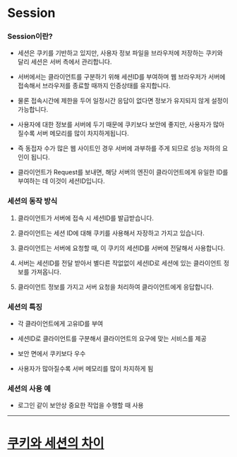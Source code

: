 # Session

### Session이란?
- 세션은 쿠키를 기반하고 있지만, 사용자 정보 파일을 브라우저에 저장하는 쿠키와 달리 세션은 서버 측에서 관리합니다.

- 서버에서는 클라이언트를 구분하기 위해 세션ID를 부여하며 웹 브라우저가 서버에 접속해서 브라우저를 종료할 때까지 인증상태를 유지합니다.

- 물론 접속시간에 제한을 두어 일정시간 응답이 없다면 정보가 유지되지 않게 설정이 가능합니다.

- 사용자에 대한 정보를 서버에 두기 때문에 쿠키보다 보안에 좋지만, 사용자가 많아질수록 서버 메모리를 많이 차지하게됩니다.

- 즉 동접자 수가 많은 웹 사이트인 경우 서버에 과부하를 주게 되므로 성능 저하의 요인이 됩니다.

- 클라이언트가 Request를 보내면, 해당 서버의 엔진이 클라이언트에게 유일한 ID를 부여하는 데 이것이 세션ID입니다.

### 세션의 동작 방식
1. 클라이언트가 서버에 접속 시 세션ID를 발급받습니다.

2. 클라이언트는 세션 ID에 대해 쿠키를 사용해서 자장하고 가지고 있습니다.

3. 클라이언트는 서버에 요청할 때, 이 쿠키의 세션ID를 서버에 전달해서 사용합니다.

4. 서버는 세션ID를 전달 받아서 별다른 작없없이 세션ID로 세션에 있는 클라이언트 정보를 가져옵니다.

5. 클라이언트 정보를 가지고 서버 요청을 처리하여 클라이언트에게 응답합니다.

### 세션의 특징
- 각 클라이언트에게 고유ID를 부여

- 세션ID로 클라이언트를 구분해서 클라이언트의 요구에 맞는 서비스를 제공

- 보안 면에서 쿠키보다 우수

- 사용자가 많아질수록 서버 메모리를 많이 차지하게 됨

### 세션의 사용 예
- 로그인 같이 보안상 중요한 작업을 수행할 때 사용

<hr>

# [쿠키와 세션의 차이](./cookiesessiondifference.md)